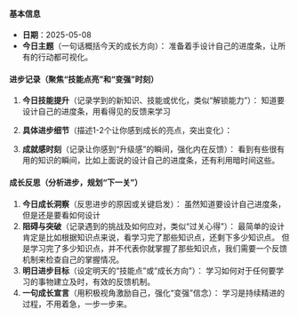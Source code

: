 #### 基本信息

- **日期**：2025-05-08 
- **今日主题**（一句话概括今天的成长方向）：
准备着手设计自己的进度条，让所有的行动都可视化。
#### 进步记录（聚焦“技能点亮”和“变强”时刻）

1. **今日技能提升**（记录学到的新知识、技能或优化，类似“解锁能力”）：
    知道要设计自己的进度条，用看得见的反馈来学习
2. **具体进步细节**（描述1-2个让你感到成长的亮点，突出变化）：

3. **成就感时刻**（记录让你感到“升级感”的瞬间，强化内在反馈）：
  看到有些很有用的知识的瞬间，比如上面说的设计自己的进度条，还有利用暗时间这些。

#### 成长反思（分析进步，规划“下一关”）

1. **今日成长洞察**（反思进步的原因或关键启发）：
    虽然知道要设计自己进度条，但是还是要看如何设计
2. **阻碍与突破**（记录遇到的挑战及如何应对，类似“过关心得”）：
    最简单的设计肯定是比如根据知识点来说，看学习完了那些知识点，还剩下多少知识点。
    但是学习完了多少知识点，并不代表你就掌握了那些知识点，我们需要一个反馈机制来检查自己的掌握情况。
3. **明日进步目标**（设定明天的“技能点”或“成长方向”）：
    学习如何对于任何要学习的事物建立及时，有效的反馈机制。
4. **一句成长宣言**（用积极视角激励自己，强化“变强”信念）：
    学习是持续精进的过程，不用着急，一步一步来。
